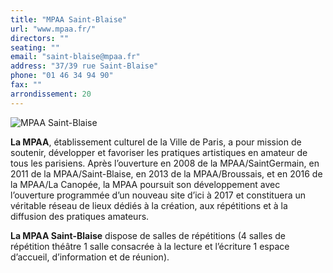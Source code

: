```yaml
---
title: "MPAA Saint-Blaise"
url: "www.mpaa.fr/"
directors: ""
seating: ""
email: "saint-blaise@mpaa.fr"
address: "37/39 rue Saint-Blaise"
phone: "01 46 34 94 90"
fax: ""
arrondissement: 20
---
```


![MPAA Saint-Blaise](../images/20eme/mpaa-saint-blaise/mpaa-saint-blaise-1.jpg)

**La MPAA**, établissement culturel de la Ville de Paris, a pour mission de soutenir, développer et favoriser les pratiques artistiques en amateur de tous les parisiens. Après l’ouverture en 2008 de la MPAA/SaintGermain, en 2011 de la MPAA/Saint-Blaise, en 2013 de la MPAA/Broussais, et en 2016 de la MPAA/La Canopée, la MPAA poursuit son développement avec l’ouverture programmée d’un nouveau site d’ici à 2017 et constituera un véritable réseau de lieux dédiés à la création, aux répétitions et à la diffusion des pratiques amateurs.

**La MPAA Saint-Blaise** dispose de salles de répétitions (4 salles de répétition théâtre 1 salle consacrée à la lecture et l’écriture 1 espace d’accueil, d’information et de réunion). 



